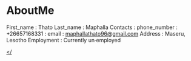 # AboutMe
First_name : Thato
Last_name  : Maphalla
Contacts   : phone_number : +26657168331
           : email        : maphallathato96@gmail.com
Address    : Maseru, Lesotho
Employment : Currently un·employed
    <link href="https://unpkg.com/boxicons@2.1.4/css/boxicons.min.css" rel='stylesheet' />
            <div class="social-media">
                <a href="https://web.facebook.com/profile.php?id=61550781910912&sk=grid"> <i class="bx bxl-facebook"></i></a>
                <a href="https://wa.me/+26657168331" target="_blank"> <i class='bx bxl-whatsapp'></i></a>
                <a href="https://github.com/Maphalla?tab=repositories"> <i class='bx bxl-github' ></i></<a>
                   <a href="https://www.linkedin.com/in/thato-maphalla-535192292/"> <i class='bx bxl-linkedin' ></i></a>

